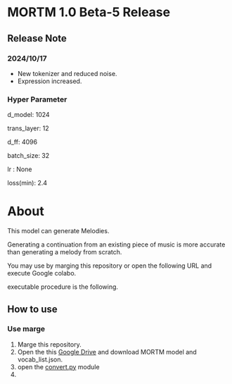 # MORTM 1.0 Beta-5 Release

## Release Note

### 2024/10/17
* New tokenizer and reduced noise.
* Expression increased.

### Hyper Parameter
d_model: 1024

trans_layer: 12

d_ff: 4096

batch_size: 32

lr : None

loss(min): 2.4

# About
This model can generate Melodies.

Generating a continuation from an existing piece of music is more accurate than generating a melody from scratch.

You may use by marging this repository or open the following URL and execute Google colabo. 

executable procedure is the following.

## How to use

### Use marge

1. Marge this repository.
2. Open the this [Google Drive](https://drive.google.com/drive/folders/1vOanIV1Po09KRZfMFglWdKjACIr1chtZ?usp=sharing) and download MORTM model and vocab_list.json.
3. open the [convert.py](convert.py) module
4. 

